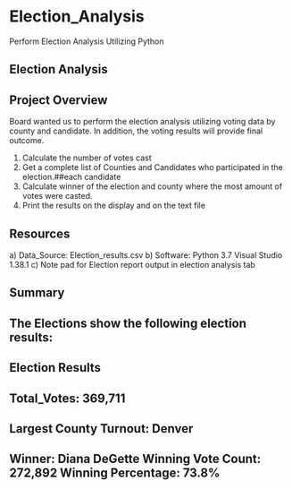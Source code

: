 # Election_Analysis
Perform Election Analysis Utilizing Python
## Election Analysis
## Project Overview
Board wanted us to perform the election analysis utilizing voting data by county and candidate. In addition, the voting results will provide final outcome.
1.	Calculate the number of votes cast
2.	Get a complete list of Counties and Candidates who participated in the election.##each candidate
3.	Calculate winner of the election and county where the most amount of votes were casted.
4.	Print the results on the display and on the text file
## Resources
a)	Data_Source: Election_results.csv
b)	Software: Python 3.7 Visual Studio 1.38.1
c)	Note pad for Election report output in election analysis tab
## Summary
The Elections show the following election results:
------------------------
Election Results          
-------------------------
Total_Votes: 369,711
-------------------------
Largest County Turnout: Denver 
-------------------------
Winner: Diana DeGette
Winning Vote Count: 272,892
Winning Percentage: 73.8%
-------------------------
